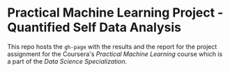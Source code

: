 Practical Machine Learning Project - Quantified Self Data Analysis
==================================================================

This repo hosts the `gh-page` with the results and the report for the project assignment for the Coursera's *Practical Machine Learning* course which is a part of the *Data Science Specialization*.  


